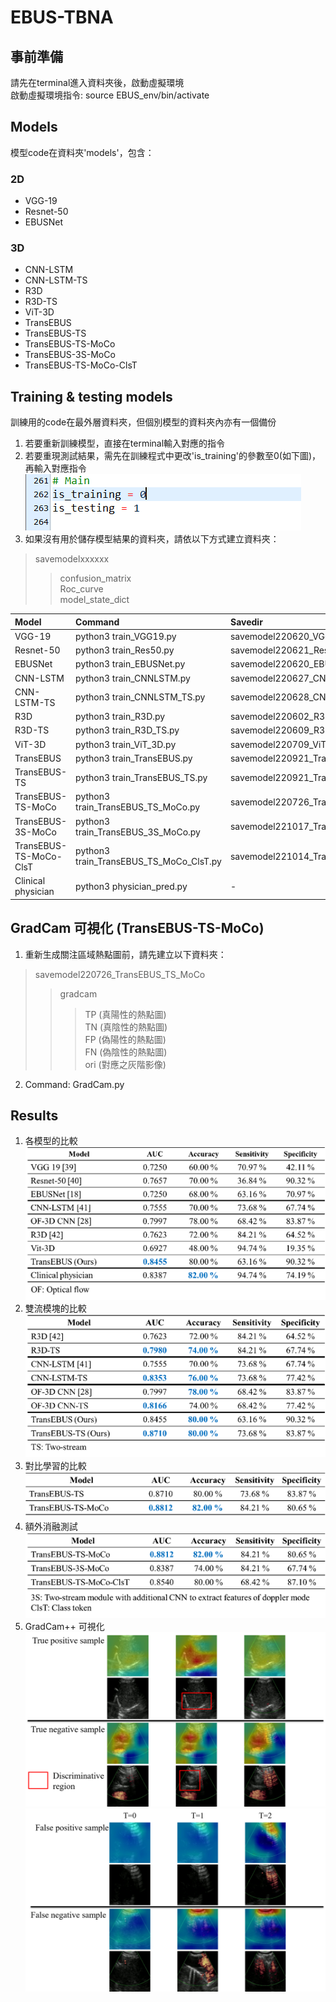 # EBUS-TBNA
## 事前準備
請先在terminal進入資料夾後，啟動虛擬環境  
啟動虛擬環境指令: source EBUS_env/bin/activate

## Models
模型code在資料夾'models'，包含：
### 2D
 - VGG-19
 - Resnet-50
 - EBUSNet

### 3D
 - CNN-LSTM
 - CNN-LSTM-TS
 - R3D
 - R3D-TS
 - ViT-3D
 - TransEBUS
 - TransEBUS-TS
 - TransEBUS-TS-MoCo
 - TransEBUS-3S-MoCo
 - TransEBUS-TS-MoCo-ClsT

## Training & testing models
訓練用的code在最外層資料夾，但個別模型的資料夾內亦有一個備份
1. 若要重新訓練模型，直接在terminal輸入對應的指令
2. 若要重現測試結果，需先在訓練程式中更改'is_training'的參數至0(如下圖)，再輸入對應指令 
![image](https://github.com/stanley021039/EBUS-TBNA/blob/main/%E6%93%B7%E5%8F%96.PNG)
3. 如果沒有用於儲存模型結果的資料夾，請依以下方式建立資料夾：
>savemodelxxxxxx
>>confusion_matrix  
>>Roc_curve  
>>model_state_dict

|  Model   | Command | Savedir |
|  :----  | :----  | :---- |
| VGG-19  | python3 train_VGG19.py | savemodel220620_VGG19 |
| Resnet-50  | python3 train_Res50.py | savemodel220621_Res50 |
| EBUSNet  | python3 train_EBUSNet.py | savemodel220620_EBUSnet |
| CNN-LSTM  | python3 train_CNNLSTM.py | savemodel220627_CNNLSTM |
| CNN-LSTM-TS  | python3 train_CNNLSTM_TS.py | savemodel220628_CNNLSTM_TS |
| R3D  | python3 train_R3D.py | savemodel220602_R3D |
| R3D-TS  | python3 train_R3D_TS.py | savemodel220609_R3D_TS |
| ViT-3D  | python3 train_ViT_3D.py | savemodel220709_ViT_3D |
| TransEBUS  | python3 train_TransEBUS.py | savemodel220921_TransEBUS |
| TransEBUS-TS  | python3 train_TransEBUS_TS.py | savemodel220921_TransEBUS_TS |
| TransEBUS-TS-MoCo  | python3 train_TransEBUS_TS_MoCo.py | savemodel220726_TransEBUS_TS_MoCo |
| TransEBUS-3S-MoCo  | python3 train_TransEBUS_3S_MoCo.py | savemodel221017_TransEBUS_3S_MoCo |
| TransEBUS-TS-MoCo-ClsT  | python3 train_TransEBUS_TS_MoCo_ClsT.py | savemodel221014_TransEBUS_TS_MoCo_clsT |
| Clinical physician  | python3 physician_pred.py | - |

## GradCam 可視化 (TransEBUS-TS-MoCo)
1. 重新生成關注區域熱點圖前，請先建立以下資料夾：
>savemodel220726_TransEBUS_TS_MoCo
>>gradcam  
>>>TP (真陽性的熱點圖)  
>>>TN (真陰性的熱點圖)  
>>>FP (偽陽性的熱點圖)  
>>>FN (偽陰性的熱點圖)  
>>>ori (對應之灰階影像)
2. Command: GradCam.py

## Results
1.	各模型的比較  
![image](https://github.com/stanley021039/EBUS-TBNA/blob/main/Results/result1.png)
2. 雙流模塊的比較  
![image](https://github.com/stanley021039/EBUS-TBNA/blob/main/Results/result2.png)
3. 對比學習的比較  
![image](https://github.com/stanley021039/EBUS-TBNA/blob/main/Results/result3.png)
4. 額外消融測試  
![image](https://github.com/stanley021039/EBUS-TBNA/blob/main/Results/result4.png)
5. GradCam++ 可視化  
![image](https://github.com/stanley021039/EBUS-TBNA/blob/main/Results/GradCam_T.png)  
![image](https://github.com/stanley021039/EBUS-TBNA/blob/main/Results/GradCam_F.png)  
